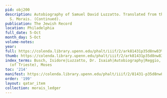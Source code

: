 ```yaml
---
pid: obj200
description: Autobiography of Samuel David Luzzatto. Translated from the Italian by
  S. Morais. (Continued).
publication: The Jewish Record
location: Philadelphia
full_date: 5-Oct
month_day: 5-Oct
volume-notes:
year:
full: https://colenda.library.upenn.edu/phalt/iiif/2/ark81431p35d8nw83%2FSHA256E-s8080267--d76c35a9450ff324ab9b30862a8da0d6a1c535029e0d7bc241f133b79f53c1df.jpeg/full/3500,/0/default.jpg
thumb: https://colenda.library.upenn.edu/phalt/iiif/2/ark81431p35d8nw83%2FSHA256E-s8080267--d76c35a9450ff324ab9b30862a8da0d6a1c535029e0d7bc241f133b79f53c1df.jpeg/full/!200,200/0/default.jpg
index_terms: Busch, Isidore|Luzzatto, Dr. Isaiah|Autobiography|Reggio, Isaac Samuel|Tedeschi
  (of Trieste), Moses
toc: '214'
manifest: https://colenda.library.upenn.edu/phalt/iiif/2/81431-p35d8nw83/manifest
order: '199'
layout: qatar_item
collection: morais_ledger
---
```

